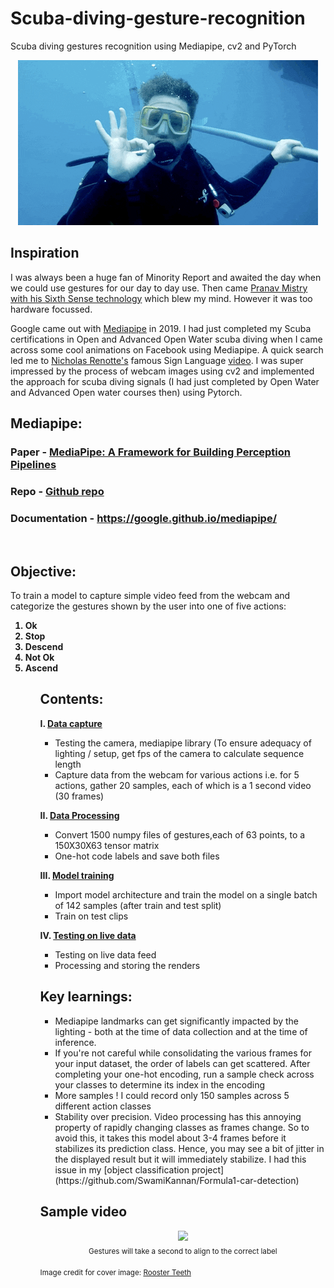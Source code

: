 # Scuba-diving-gesture-recognition
Scuba diving gestures recognition using Mediapipe, cv2 and PyTorch

<p align = "center">
<img src="cover.gif">

## Inspiration
I was always been a huge fan of Minority Report and awaited the day when we could use gestures for our day to day use. Then came [Pranav Mistry with his Sixth Sense technology](https://www.ted.com/talks/pranav_mistry_the_thrilling_potential_of_sixthsense_technology) which blew my mind. However it was too hardware focussed.

Google came out with [Mediapipe](https://research.google/pubs/pub48292/) in 2019. I had just completed my Scuba certifications in Open and Advanced Open Water scuba diving when I came across some cool animations on Facebook using Mediapipe. A quick search led me to [Nicholas Renotte's](https://www.linkedin.com/in/nicholasrenotte/) famous Sign Language [video](https://www.youtube.com/watch?v=doDUihpj6ro). I was super impressed by the process of webcam images using cv2 and implemented the approach for scuba diving signals (I had just completed by Open Water and Advanced Open water courses then) using Pytorch.

## Mediapipe:
### Paper - [MediaPipe: A Framework for Building Perception Pipelines](https://arxiv.org/abs/1906.08172)
### Repo - [Github repo](https://github.com/google/mediapipe)
### Documentation - https://google.github.io/mediapipe/
<br>

## Objective:
To train a model to capture simple video feed from the webcam and categorize the gestures shown by the user into one of five actions:<br>
<ol>
<b>
<li>Ok</li><li>Stop</li><li>Descend</li><li>Not Ok</li><li>Ascend</li><ol></b>

## Contents:
<b>I. [Data capture](https://github.com/SwamiKannan/Scuba-diving-gesture-recognition/blob/main/I.%20Data%20capture.ipynb)</b>
<ul><li>Testing the camera, mediapipe library (To ensure adequacy of lighting / setup, get fps of the camera to calculate sequence length</li>
<li> Capture data from the webcam for various actions i.e. for 5 actions, gather 20 samples, each of which is a 1 second video (30 frames)</li></ul>

<b>II. [Data Processing](https://github.com/SwamiKannan/Scuba-diving-gesture-recognition/blob/main/II.%20Data%20processing.ipynb) </b>
<ul><li> Convert 1500 numpy files of gestures,each of 63 points, to a 150X30X63 tensor matrix</li>
<li>One-hot code labels and save both files</li>
<liCreate train and test splits</li></ul>

<b>III. [Model training](https://github.com/SwamiKannan/Scuba-diving-gesture-recognition/blob/main/III.%20Training.ipynb)</b>
<ul><li>Import model architecture and train the model on a single batch of 142 samples (after train and test split)</li>
<li>Train on test clips</li></ul>

<b>IV. [Testing on live data](https://github.com/SwamiKannan/Scuba-diving-gesture-recognition/blob/main/IV.%20Testing%20on%20real-time%20data.ipynb)</b>
<ul><li>Testing on live data feed</li>
<li>Processing and storing the renders</li></ul>

## Key learnings:
<ul>
<li> Mediapipe landmarks can get significantly impacted by the lighting - both at the time of data collection and at the time of inference. </li>
<li> If you're not careful while consolidating the various frames for your input dataset, the order of labels can get scattered. After completing your one-hot encoding, run a sample check across your classes to determine its index in the encoding </li>
<li> More samples ! I could record only 150 samples across 5 different action classes </li>
<li> Stability over precision. Video processing has this annoying property of rapidly changing classes as frames change. So to avoid this, it takes this model about 3-4 frames before it stabilizes its prediction class. Hence, you may see a bit of jitter in the displayed result but it will immediately stabilize. I had this issue in my [object classification project](https://github.com/SwamiKannan/Formula1-car-detection)</li></ul>


## Sample video
<p align="center">
<img src="scuba_diving.gif"><br>
 <sub>Gestures will take a second to align to the correct label</sub>
</p>

 
<sub>Image credit for cover image: <a href="https://giphy.com/roosterteeth"> Rooster Teeth </a> </sub>
